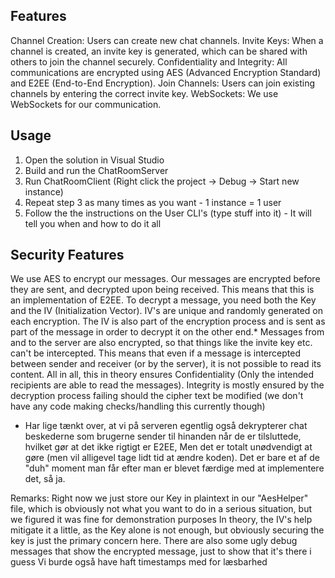 ## Features
Channel Creation: Users can create new chat channels.
Invite Keys: When a channel is created, an invite key is generated, which can be shared with others to join the channel securely.
Confidentiality and Integrity: All communications are encrypted using AES (Advanced Encryption Standard) and E2EE (End-to-End Encryption).
Join Channels: Users can join existing channels by entering the correct invite key.
WebSockets: We use WebSockets for our communication.

## Usage
1. Open the solution in Visual Studio
2. Build and run the ChatRoomServer
3. Run ChatRoomClient (Right click the project -> Debug -> Start new instance)
4. Repeat step 3 as many times as you want - 1 instance = 1 user
5. Follow the the instructions on the User CLI's (type stuff into it) - It will tell you when and how to do it all


## Security Features
We use AES to encrypt our messages. 
Our messages are encrypted before they are sent, and decrypted upon being received. This means that this is an implementation of E2EE.
To decrypt a message, you need both the Key and the IV (Initialization Vector). IV's are unique and randomly generated on each encryption. 
The IV is also part of the encryption process and is sent as part of the message in order to decrypt it on the other end.*
Messages from and to the server are also encrypted, so that things like the invite key etc. can't be intercepted.
This means that even if a message is intercepted between sender and receiver (or by the server), it is not possible to read its content.
All in all, this in theory ensures Confidentiality (Only the intended recipients are able to read the messages).
Integrity is mostly ensured by the decryption process failing should the cipher text be modified (we don't have any code making checks/handling this currently though)

* Har lige tænkt over, at vi på serveren egentlig også dekrypterer chat beskederne som brugerne sender til hinanden når de er tilsluttede, hvilket gør at det ikke rigtigt er E2EE,
Men det er totalt unødvendigt at gøre (men vil alligevel tage lidt tid at ændre koden). Det er bare et af de "duh" moment man får efter man er blevet færdige med at implementere det, så ja. 

Remarks:
Right now we just store our Key in plaintext in our "AesHelper" file, which is obviously not what you want to do in a serious situation, but we figured it was fine for demonstration purposes
In theory, the IV's help mitigate it a little, as the Key alone is not enough, but obviously securing the key is just the primary concern here.
There are also some ugly debug messages that show the encrypted message, just to show that it's there i guess
Vi burde også have haft timestamps med for læsbarhed